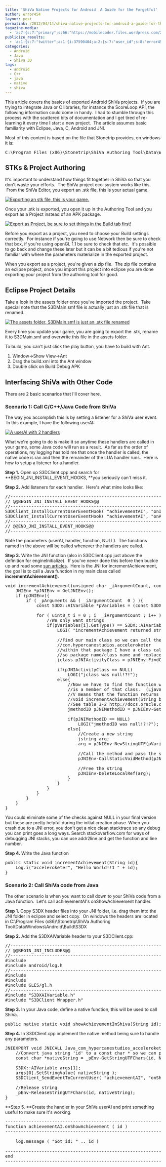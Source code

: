 ```yaml
---
title: 'ShiVa Native Projects for Android  A Guide for the Forgetful'
author: error454
layout: post
permalink: /2012/04/14/shiva-native-projects-for-android-a-guide-for-the-forgetful/
tagazine-media:
  - 'a:7:{s:7:"primary";s:66:"https://mobilecoder.files.wordpress.com/2012/04/export-project.jpg";s:6:"images";a:4:{s:62:"https://mobilecoder.files.wordpress.com/2012/04/stk-export.jpg";a:6:{s:8:"file_url";s:62:"https://mobilecoder.files.wordpress.com/2012/04/stk-export.jpg";s:5:"width";s:3:"646";s:6:"height";s:3:"467";s:4:"type";s:5:"image";s:4:"area";s:6:"301682";s:9:"file_path";s:0:"";}s:66:"https://mobilecoder.files.wordpress.com/2012/04/export-project.jpg";a:6:{s:8:"file_url";s:66:"https://mobilecoder.files.wordpress.com/2012/04/export-project.jpg";s:5:"width";s:4:"1029";s:6:"height";s:3:"787";s:4:"type";s:5:"image";s:4:"area";s:6:"809823";s:9:"file_path";s:0:"";}s:58:"https://mobilecoder.files.wordpress.com/2012/04/assets.jpg";a:6:{s:8:"file_url";s:58:"https://mobilecoder.files.wordpress.com/2012/04/assets.jpg";s:5:"width";s:3:"212";s:6:"height";s:2:"75";s:4:"type";s:5:"image";s:4:"area";s:5:"15900";s:9:"file_path";s:0:"";}s:58:"https://mobilecoder.files.wordpress.com/2012/04/userai.jpg";a:6:{s:8:"file_url";s:58:"https://mobilecoder.files.wordpress.com/2012/04/userai.jpg";s:5:"width";s:3:"299";s:6:"height";s:3:"263";s:4:"type";s:5:"image";s:4:"area";s:5:"78637";s:9:"file_path";s:0:"";}}s:6:"videos";a:0:{}s:11:"image_count";s:1:"4";s:6:"author";s:8:"11758919";s:7:"blog_id";s:8:"11929434";s:9:"mod_stamp";s:19:"2012-04-14 21:33:13";}'
publicize_results:
  - 'a:1:{s:7:"twitter";a:1:{i:37590404;a:2:{s:7:"user_id";s:8:"error454";s:7:"post_id";s:18:"191376317382524928";}}}'
categories:
  - Android
  - Java
  - Shiva 3D
tags:
  - android
  - C++
  - java
  - native
  - shiva
---
```

This article covers the basics of exported Android ShiVa projects.  If you are trying to integrate Java or C libraries, for instance the ScoreLoop API, the following information could come in handy.  I had to stumble through this process with the scattered bits of documentation and I get tired of re-learning it every time I start a new project.  The article assumes basic familiarity with Eclipse, Java, C, Android and JNI.

Most of this content is based on the file that Stonetrip provides, on windows it is:

<pre>
C:\Program Files (x86)\Stonetrip\ShiVa Authoring Tool\Data\Windows\Windows\Build\S3D SDK - Readme.txt
</pre>



## STKs & Project Authoring

It's important to understand how things fit together in ShiVa so that you don't waste your efforts.  The ShiVa project eco-system works like this.  From the ShiVa Editor, you export an .stk file, this is your actual game.

<a href=''><img src='{{ site.url }}/assets/uploads/2012/04/stk-export.jpg' alt='Exporting an stk file, this is your game.'></a>

Once your .stk is exported, you open it up in the Authoring Tool and you export as a Project instead of an APK package.

<a href='{{ site.url }}/assets/uploads/2012/04/export-project.jpg'><img src='{{ site.url }}/assets/uploads/2012/04/export-project.jpg?w=1024' alt='Export as Project, be sure to set things in the Build tab first!'></a>

Before you export as a project, you need to choose your Build settings correctly.  For instance if you're going to use Network then be sure to check that box, if you're using openGL 1.1 be sure to check that etc.  It's possible to go back and change these later but it can be a bit tedious if you're not familiar with where the parameters materialize in the exported project.

When you export as a project, you're given a zip file.  The zip file contains an eclipse project, once you import this project into eclipse you are done exporting your project from the authoring tool for good.

## Eclipse Project Details

Take a look in the assets folder once you've imported the project.  Take special note that the S3DMain.smf file is actually just an .stk file that is renamed.

<a href='{{ site.url }}/assets/uploads/2012/04/export-project.jpg'><img src='{{ site.url }}/assets/uploads/2012/04/assets.jpg' alt='The assets folder, S3DMain.smf is just an .stk file renamed'></a>

Every time you update your game, you are going to export the .stk, rename it to S3DMain.smf and overwrite this file in the assets folder.

To build, you can't just click the play button, you have to build with Ant.

1.  Window->Show View->Ant
2.  Drag the build.xml into the Ant window
3.  Double click on Build Debug APK

## Interfacing ShiVa with Other Code

There are 2 basic scenarios that I'll cover here.

### Scenario 1: Call C/C++/Java Code from ShiVa

The way you accomplish this is by setting a listener for a ShiVa user event.  In this example, I have the following userAI:

<a href='{{ site.url }}/assets/uploads/2012/04/export-project.jpg'><img src='{{ site.url }}/assets/uploads/2012/04/userai.jpg' alt='A userAI with 2 handlers'></a>

What we're going to do is make it so anytime these handlers are called in your game, some Java code will run as a result.  As far as the order of operations, my logging has told me that once the handler is called, the native code is ran and then the remainder of the LUA handler runs.  Here is how to setup a listener for a handler.

**Step 1.** Open up S3DClient.cpp and search for **BEGIN\_JNI\_INSTALL\_EVENT\_HOOKS, **you seriously can't miss it.

**Step 2.** Add listeners for each handler.  Here's what mine looks like:

<pre>//----------------------------------------------------------------------
// @@BEGIN_JNI_INSTALL_EVENT_HOOKS@@
//----------------------------------------------------------------------
S3DClient_InstallCurrentUserEventHook( "achievementAI", "onIncrementAchievement", incrementAchievement, NULL );
S3DClient_InstallCurrentUserEventHook( "achievementAI", "onAwardAchievement", awardAchievement, NULL );
//----------------------------------------------------------------------
// @@END_JNI_INSTALL_EVENT_HOOKS@@
//----------------------------------------------------------------------
</pre>

Note the parameters (userAI, handler, function, NULL).  The functions named in the above will be called whenever the handlers are called.

**Step 3.** Write the JNI function (also in S3DClient.cpp just above the definition for engineInitialize).  If you've never done this before then buckle up and read some <a href="http://java.sun.com/docs/books/jni/html/jniTOC.html" target="_blank">sun articles</a>.  Here is the JNI for incrementAchievement, the goal is to call a Java function in my main class called **incrementAchievement()**.

<pre>void incrementAchievement(unsigned char _iArgumentCount, const void *_pArguments, void *_pUserData){
	JNIEnv *pJNIEnv = GetJNIEnv();
	if (pJNIEnv){
		if ( _pArguments && ( _iArgumentCount  0 ) ){
			const S3DX::AIVariable *pVariables = (const S3DX::AIVariable *)_pArguments ;

			for ( uint8_t i = 0 ; i  _iArgumentCount ; i++ ){
				//We only want strings
				if(pVariables[i].GetType() == S3DX::AIVariable::eTypeString){
					LOGI( "incrementAchievement returned string: %s", pVariables[i].GetStringValue() );

					//Find our main class so we can call the incrementAchievement function.  For me, my package name is:
					//com.hypercanestudios.acceleroketer
					//within that package I have a class called accelerocketer
					//so package name/class name and replace "." with "/"
					jclass pJNIActivityClass = pJNIEnv-FindClass ( "com/hypercanestudios/acceleroketer/acceleroketer" );

					if(pJNIActivityClass == NULL)
						LOGI("jclass was null!?!");
					else{
						//Now we have to find the function we're trying to call. We use the class defined above since the function
						//is a member of that class.  (Ljava/lang/String;) is the set of arguments that the function takes, a single String
						//V means that the function returns void
						//void incrementAchievement(String blah)
						//See table 3-2 http://docs.oracle.com/javase/1.3/docs/guide/jni/spec/types.doc.html#597
						jmethodID pJNIMethodID = pJNIEnv-GetStaticMethodID(pJNIActivityClass, "incrementAchievement", "(Ljava/lang/String;)V" );

						if(pJNIMethodID == NULL)
							LOGI("jmethodID was null!?!?");
						else{
							//Create a new string
							jstring arg;
							arg = pJNIEnv-NewStringUTF(pVariables[i].GetStringValue());

							//Call the method and pass the string parameter along
							pJNIEnv-CallStaticVoidMethod(pJNIActivityClass, pJNIMethodID, arg);

							//Free the string
							pJNIEnv-DeleteLocalRef(arg);
						}
					}
				}
			}
		}
	}
}</pre>

You could eliminate some of the checks against NULL in your final version but these are pretty helpful during the initial creation phase. When you crash due to a JNI error, you don't get a nice clean stacktrace so any debug you can print goes a long ways. Search stackoverflow.com for ways of debugging JNI stacks, you can use addr2line and get the function and line number.

**Step 4.** Write the Java function

<pre>public static void incrementAchievement(String id){
    Log.i("acceleroketer", "Hello World!!1 " + id);
}
</pre>

### Scenario 2: Call ShiVa code from Java

The other scenario is when you want to call down to your ShiVa code from a Java function.  Let's call achievementAI's onShowAchievement handler.

**Step 1.** Copy S3DX header files into your JNI folder, i.e. drag them into the JNI folder in eclipse and select copy.  On windows the headers are located in C:\Program Files (x86)\Stonetrip\ShiVa Authoring Tool\Data\Windows\Android\Build\S3DX

**Step 2.** Add the S3DXAIVariable header to your S3DClient.cpp:

<pre>//----------------------------------------------------------------------
// @@BEGIN_JNI_INCLUDES@@
//----------------------------------------------------------------------
#include
#include android/log.h
//----------------------------------------------------------------------
#include
#include
#include GLES/gl.h
//----------------------------------------------------------------------
#include "S3DXAIVariable.h"
#include "S3DClient_Wrapper.h"
</pre>

**Step 3.** In your Java code, define a native function, this will be used to call ShiVa.

<pre>public native static void showAchievementInShiva(String id);
</pre>

**Step 4.** In S3DClient.cpp implement the native method being sure to handle any parameters.

<pre>JNIEXPORT void JNICALL Java_com_hypercanestudios_acceleroketer_acceleroketer_showAchievementInShiva ( JNIEnv *_pEnv, jobject obj, jstring id ){
	//Convert java string 'id' to a const char * so we can pass it to shiva
	const char *nativeString = _pEnv-GetStringUTFChars(id, NULL);

	S3DX::AIVariable args[1];
	args[0].SetStringValue( nativeString );
	S3DClient_SendEventToCurrentUser( "achievementAI", "onShowAchievement", 1, (const void*)args);

	//Release string
	_pEnv-ReleaseStringUTFChars(id, nativeString);
}
</pre>

**Step 5. **Create the handler in your ShiVa userAI and print something useful to make sure it's working.

<pre>--------------------------------------------------------------------------------
function achievementAI.onShowAchievement ( id )
--------------------------------------------------------------------------------

	log.message ( "Got id: " .. id )

--------------------------------------------------------------------------------
end
--------------------------------------------------------------------------------
</pre>